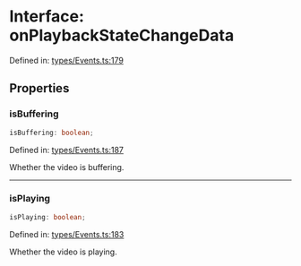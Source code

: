 # Interface: onPlaybackStateChangeData

Defined in: [types/Events.ts:179](https://github.com/TheWidlarzGroup/react-native-video/blob/1403959cf63e77ce519800110e1872cc843e5d0f/packages/react-native-video/src/core/types/Events.ts#L179)

## Properties

### isBuffering

```ts
isBuffering: boolean;
```

Defined in: [types/Events.ts:187](https://github.com/TheWidlarzGroup/react-native-video/blob/1403959cf63e77ce519800110e1872cc843e5d0f/packages/react-native-video/src/core/types/Events.ts#L187)

Whether the video is buffering.

***

### isPlaying

```ts
isPlaying: boolean;
```

Defined in: [types/Events.ts:183](https://github.com/TheWidlarzGroup/react-native-video/blob/1403959cf63e77ce519800110e1872cc843e5d0f/packages/react-native-video/src/core/types/Events.ts#L183)

Whether the video is playing.
